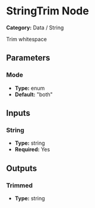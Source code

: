
# StringTrim Node

**Category:** Data / String

Trim whitespace

## Parameters


### Mode
- **Type:** enum
- **Default:** "both"





## Inputs


### String
- **Type:** string
- **Required:** Yes



## Outputs


### Trimmed
- **Type:** string




